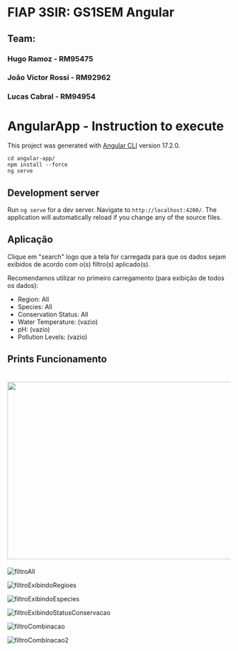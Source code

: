 # FIAP 3SIR: GS1SEM Angular

## Team:

### Hugo Ramoz - RM95475
### João Victor Rossi - RM92962
### Lucas Cabral - RM94954

# AngularApp - Instruction to execute

This project was generated with [Angular CLI](https://github.com/angular/angular-cli) version 17.2.0.

```
cd angular-app/
npm install --force
ng serve
```

## Development server

Run `ng serve` for a dev server. Navigate to `http://localhost:4200/`. The application will automatically reload if you change any of the source files.

## Aplicação

Clique em "search" logo que a tela for carregada para que os dados sejam exibidos de acordo com o(s) filtro(s) aplicado(s).

Recomendamos utilizar no primeiro carregamento (para exibição de todos os dados):
* Region: All
* Species: All
* Conservation Status: All
* Water Temperature: (vazio)
* pH: (vazio)
* Pollution Levels: (vazio)

## Prints Funcionamento

<h1>
    <h1 align="center">
    <img src="https://drive.google.com/file/d/1Hm1vtiYxlQk95KUmRBLcnPZpU_agUT8L/view?usp=drive_link)" height="400" width="800">
</h1>

![filtroAll](https://drive.google.com/file/d/1Hm1vtiYxlQk95KUmRBLcnPZpU_agUT8L/view?usp=drive_link)

![filtroExibindoRegioes](https://drive.google.com/file/d/1UAP9KuRhZVvwvJDRahfckZkpC5YF7WJQ/view?usp=drive_link)

![filtroExibindoEspecies](https://drive.google.com/file/d/1vIPmayoZ181Kf6GhPdWlhrej6a_3cZwA/view?usp=drive_link)

![filtroExibindoStatusConservacao](https://drive.google.com/file/d/1kT_aCSybAVtr0ggdj8yWCJG764gZNp-P/view?usp=drive_link)

![filtroCombinacao](https://drive.google.com/file/d/1TsbyImFDANFAmeFCUBpzPp9bBE9n40tH/view?usp=drive_link)

![filtroCombinacao2](https://drive.google.com/file/d/1udPzl2rL81XLsylZGE_towHLyae2DTUz/view?usp=drive_link)